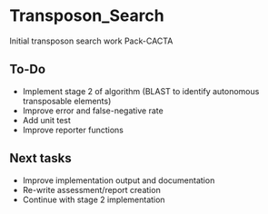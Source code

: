 # Transposon_Search
 Initial transposon search work Pack-CACTA

## To-Do
- Implement stage 2 of algorithm (BLAST to identify autonomous transposable elements)
- Improve error and false-negative rate
- Add unit test
- Improve reporter functions

## Next tasks
- Improve implementation output and documentation
- Re-write assessment/report creation
- Continue with stage 2 implementation